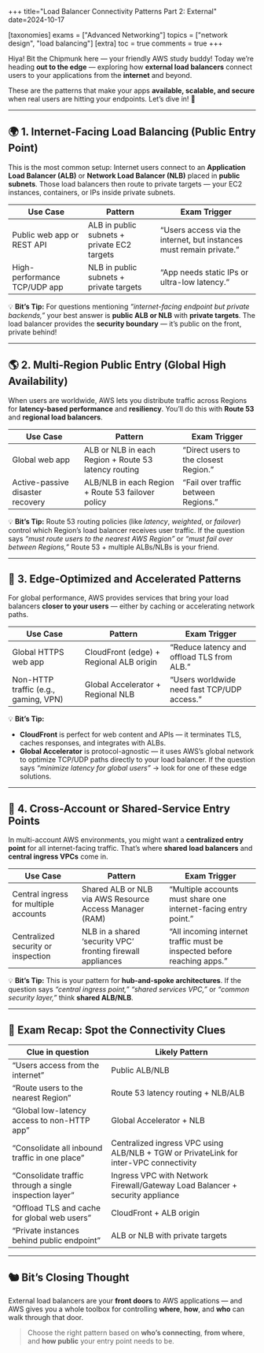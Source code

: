 +++
title="Load Balancer Connectivity Patterns Part 2: External"
date=2024-10-17

[taxonomies]
exams = ["Advanced Networking"]
topics = ["network design", "load balancing"]
[extra]
toc = true
comments = true
+++

Hiya! Bit the Chipmunk here — your friendly AWS study buddy!
Today we’re heading **out to the edge** — exploring how **external load balancers** connect users to your applications from the **internet** and beyond.

<!--more-->

These are the patterns that make your apps **available, scalable, and secure** when real users are hitting your endpoints.
Let’s dive in! 🌊

---

## 🌍 1. Internet-Facing Load Balancing (Public Entry Point)

This is the most common setup:
Internet users connect to an **Application Load Balancer (ALB)** or **Network Load Balancer (NLB)** placed in **public subnets**.
Those load balancers then route to private targets — your EC2 instances, containers, or IPs inside private subnets.

| **Use Case**                 | **Pattern**                                 | **Exam Trigger**                                                    |
| ---------------------------- | ------------------------------------------- | ------------------------------------------------------------------- |
| Public web app or REST API   | ALB in public subnets + private EC2 targets | “Users access via the internet, but instances must remain private.” |
| High-performance TCP/UDP app | NLB in public subnets + private targets     | “App needs static IPs or ultra-low latency.”                        |

💡 **Bit’s Tip:**
For questions mentioning *“internet-facing endpoint but private backends,”* your best answer is **public ALB or NLB** with **private targets**.
The load balancer provides the **security boundary** — it’s public on the front, private behind!

---

## 🌎 2. Multi-Region Public Entry (Global High Availability)

When users are worldwide, AWS lets you distribute traffic across Regions for **latency-based performance** and **resiliency**.
You’ll do this with **Route 53** and **regional load balancers**.

| **Use Case**                     | **Pattern**                                          | **Exam Trigger**                      |
| -------------------------------- | ---------------------------------------------------- | ------------------------------------- |
| Global web app                   | ALB or NLB in each Region + Route 53 latency routing | “Direct users to the closest Region.” |
| Active-passive disaster recovery | ALB/NLB in each Region + Route 53 failover policy    | “Fail over traffic between Regions.”  |

💡 **Bit’s Tip:**
Route 53 routing policies (like *latency*, *weighted*, or *failover*) control which Region’s load balancer receives user traffic.
If the question says *“must route users to the nearest AWS Region”* or *“must fail over between Regions,”* Route 53 + multiple ALBs/NLBs is your friend.

---

## 🚀 3. Edge-Optimized and Accelerated Patterns

For global performance, AWS provides services that bring your load balancers **closer to your users** — either by caching or accelerating network paths.

| **Use Case**                         | **Pattern**                             | **Exam Trigger**                            |
| ------------------------------------ | --------------------------------------- | ------------------------------------------- |
| Global HTTPS web app                 | CloudFront (edge) + Regional ALB origin | “Reduce latency and offload TLS from ALB.”  |
| Non-HTTP traffic (e.g., gaming, VPN) | Global Accelerator + Regional NLB       | “Users worldwide need fast TCP/UDP access.” |

💡 **Bit’s Tip:**

* **CloudFront** is perfect for web content and APIs — it terminates TLS, caches responses, and integrates with ALBs.
* **Global Accelerator** is protocol-agnostic — it uses AWS’s global network to optimize TCP/UDP paths directly to your load balancer.
  If the question says *“minimize latency for global users”* → look for one of these edge solutions.

---

## 🧭 4. Cross-Account or Shared-Service Entry Points

In multi-account AWS environments, you might want a **centralized entry point** for all internet-facing traffic.
That’s where **shared load balancers** and **central ingress VPCs** come in.

| **Use Case**                          | **Pattern**                                                 | **Exam Trigger**                                                        |
| ------------------------------------- | ----------------------------------------------------------- | ----------------------------------------------------------------------- |
| Central ingress for multiple accounts | Shared ALB or NLB via AWS Resource Access Manager (RAM)     | “Multiple accounts must share one internet-facing entry point.”         |
| Centralized security or inspection    | NLB in a shared ‘security VPC’ fronting firewall appliances | “All incoming internet traffic must be inspected before reaching apps.” |

💡 **Bit’s Tip:**
This is your pattern for **hub-and-spoke architectures**.
If the question says *“central ingress point,” “shared services VPC,”* or *“common security layer,”* think **shared ALB/NLB**.

---

## 🧠 Exam Recap: Spot the Connectivity Clues

| **Clue in question**                           | **Likely Pattern**              |
| ---------------------------------------------- | ------------------------------- |
| “Users access from the internet”               | Public ALB/NLB                  |
| “Route users to the nearest Region”            | Route 53 latency routing + NLB/ALB |
| “Global low-latency access to non-HTTP app”    | Global Accelerator + NLB        |
| “Consolidate all inbound traffic in one place” | Centralized ingress VPC using ALB/NLB + TGW or PrivateLink for inter-VPC connectivity |
| “Consolidate traffic through a single inspection layer” | Ingress VPC with Network Firewall/Gateway Load Balancer + security appliance |
| “Offload TLS and cache for global web users”   | CloudFront + ALB origin         |
| “Private instances behind public endpoint”     | ALB or NLB with private targets |

---

## 🐿️ Bit’s Closing Thought

External load balancers are your **front doors** to AWS applications — and AWS gives you a whole toolbox for controlling **where**, **how**, and **who** can walk through that door.

> Choose the right pattern based on **who’s connecting**, **from where**, and **how public** your entry point needs to be.

